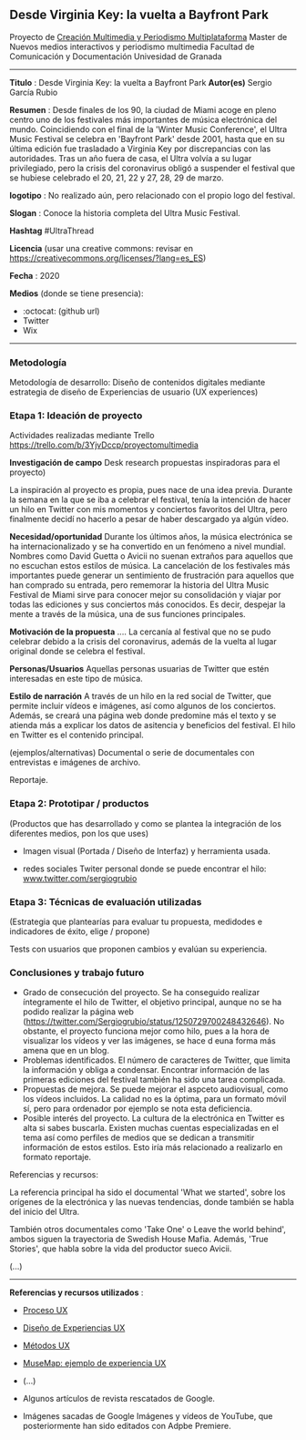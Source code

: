 ## Desde Virginia Key: la vuelta a Bayfront Park

Proyecto de [Creación Multimedia y Periodismo Multiplataforma](https://github.com/mgea/PeriodismoMultimedia)
Master de Nuevos medios interactivos y periodismo multimedia
Facultad de Comunicación y Documentación
Univesidad de Granada  

----

**Titulo** : Desde Virginia Key: la vuelta a Bayfront Park
**Autor(es)** Sergio García Rubio

**Resumen** : Desde finales de los 90, la ciudad de Miami acoge en pleno centro uno de los festivales más importantes de música electrónica del mundo.
Coincidiendo con el final de la 'Winter Music Conference', el Ultra Music Festival se celebra en 'Bayfront Park' desde 2001, hasta que en su última edición fue trasladado a Virginia Key por discrepancias con las autoridades. Tras un año fuera de casa, el Ultra volvía a su lugar privilegiado, pero la crisis del coronavirus obligó a suspender el festival que se hubiese celebrado el 20, 21, 22 y 27, 28, 29 de marzo.

**logotipo** :  No realizado aún, pero relacionado con el propio logo del festival. 

**Slogan** : Conoce la historia completa del Ultra Music Festival.

**Hashtag** #UltraThread

**Licencia**    (usar una creative commons: revisar en https://creativecommons.org/licenses/?lang=es_ES) 

**Fecha** : 2020

**Medios** (donde se tiene presencia): 


*  :octocat: (github url) 
* Twitter 
* Wix



--- 

### Metodología

Metodología de desarrollo: Diseño de contenidos digitales mediante estrategia de diseño de Experiencias de usuario (UX experiences) 

### Etapa 1: Ideación de proyecto 

Actividades realizadas mediante Trello https://trello.com/b/3YjvDccp/proyectomultimedia

**Investigación de campo**   Desk research propuestas inspiradoras para el proyecto) 

La inspiración al proyecto es propia, pues nace de una idea previa. Durante la semana en la que se iba a celebrar el festival, tenía la intención de hacer un hilo en Twitter con mis momentos y conciertos favoritos del Ultra, pero finalmente decidí no hacerlo a pesar de haber descargado ya algún vídeo. 


**Necesidad/oportunidad** Durante los últimos años, la música electrónica se ha internacionalizado y se ha convertido en un fenómeno a nivel mundial. Nombres como David Guetta o Avicii no suenan extraños para aquellos que no escuchan estos estilos de música. La cancelación de los festivales más importantes puede generar un sentimiento de frustración para aquellos que han comprado su entrada, pero rememorar la historia del Ultra Music Festival de Miami sirve para conocer mejor su consolidación y viajar por todas las ediciones y sus conciertos más conocidos. Es decir, despejar la mente a través de la música, una de sus funciones principales. 

**Motivación de la propuesta** .... La cercanía al festival que no se pudo celebrar debido a la crisis del coronavirus, además de la vuelta al lugar original donde se celebra el festival. 

**Personas/Usuarios**  Aquellas personas usuarias de Twitter que estén interesadas en este tipo de música.  

**Estilo de narración**  A través de un hilo en la red social de Twitter, que permite incluir vídeos e imágenes, así como algunos de los conciertos. Además, se creará una página web donde predomine más el texto y se atienda más a explicar los datos de asitencia y beneficios del festival. El hilo en Twitter es el contenido principal. 

(ejemplos/alternativas) 
Documental o serie de documentales con entrevistas e imágenes de archivo.

Reportaje. 


### Etapa 2: Prototipar / productos 

(Productos que has desarrollado y como se plantea la integración de los diferentes medios, pon los que uses) 

* Imagen visual (Portada / Diseño de Interfaz) y herramienta usada.

* redes sociales Twiter personal donde se puede encontrar el hilo: www.twitter.com/sergiogrubio


### Etapa 3: Técnicas de evaluación utilizadas

(Estrategia que plantearías para evaluar tu propuesta, medidodes e indicadores de éxito, elige / propone) 

Tests con usuarios que proponen cambios y evalúan su experiencia. 





### Conclusiones y trabajo futuro


* Grado de consecución del proyecto. Se ha conseguido realizar íntegramente el hilo de Twitter, el objetivo principal, aunque no se ha podido realizar la página web (https://twitter.com/Sergiogrubio/status/1250729700248432646). No obstante, el proyecto funciona mejor como hilo, pues a la hora de visualizar los vídeos y ver las imágenes, se hace d euna forma más amena que en un blog.  
* Problemas identificados. El número de caracteres de Twitter, que limita la información y obliga a condensar. Encontrar información de las primeras ediciones del festival también ha sido una tarea complicada. 
* Propuestas de mejora. Se puede mejorar el aspceto audiovisual, como los vídeos incluidos. La calidad no es la óptima, para un formato móvil sí, pero para ordenador por ejemplo se nota esta deficiencia. 
* Posible interés del proyecto. La cultura de la electrónica en Twitter es alta si sabes buscarla. Existen muchas cuentas especializadas en el tema así como perfiles de medios que se dedican a transmitir información de estos estilos. Esto iría más relacionado a realizarlo en formato reportaje. 


Referencias y recursos: 

La referencia principal ha sido el documental 'What we started', sobre los orígenes de la electrónica y las nuevas tendencias, donde también se habla del inicio del Ultra.

También otros documentales como 'Take One' o Leave the world behind', ambos siguen la trayectoria de Swedish House Mafia. Además, 'True Stories', que habla sobre la vida del productor sueco Avicii. 

(...)






----

**Referencias y recursos utilizados** :

* [Proceso UX](https://uxmastery.com/resources/process/)
* [Diseño de Experiencias UX](http://www.nosolousabilidad.com/articulos/uxd.htm) 
* [Métodos UX](https://mgea.github.io/UX-DIU-Checklist/index.html) 
* [MuseMap: ejemplo de experiencia UX](https://blog.prototypr.io/musemap-street-art-app-ux-case-study-9bec6a99823b) 
* (...) 

* Algunos artículos de revista rescatados de Google. 
* Imágenes sacadas de Google Imágenes y vídeos de YouTube, que posteriormente han sido editados con Adpbe Premiere. 













